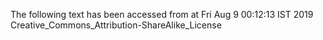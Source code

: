 The following text has been accessed from at Fri Aug 9 00:12:13 IST 2019
Creative_Commons_Attribution-ShareAlike_License
